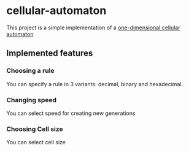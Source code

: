 # cellular-automaton

This project is a simple implementation of a [one-dimensional cellular automaton](https://en.wikipedia.org/wiki/Cellular_automaton)

## Implemented features
### Choosing a rule
You can specify a rule in 3 variants: decimal, binary and hexadecimal.
### Changing speed
You can select speed for creating new generations
### Choosing Cell size
You can select cell size
